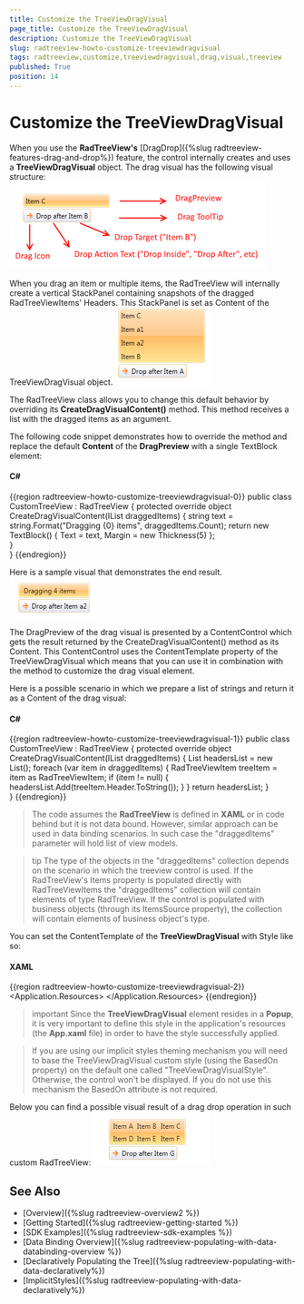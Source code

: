 ```yaml
---
title: Customize the TreeViewDragVisual
page_title: Customize the TreeViewDragVisual
description: Customize the TreeViewDragVisual
slug: radtreeview-howto-customize-treeviewdragvisual
tags: radtreeview,customize,treeviewdragvisual,drag,visual,treeview
published: True
position: 14
---
```


# Customize the TreeViewDragVisual

When you use the __RadTreeView's__ [DragDrop]({%slug radtreeview-features-drag-and-drop%}) feature, the control internally creates and uses a __TreeViewDragVisual__ object. The drag visual has the following visual structure:
![](images/RadTreeView_HowToCustomizeTreeViewDragVisual_01.png)

When you drag an item or multiple items, the RadTreeView will internally create a vertical StackPanel containing snapshots of the dragged RadTreeViewItems' Headers. This StackPanel is set as Content of the TreeViewDragVisual object.
![](images/RadTreeView_HowToCustomizeTreeViewDragVisual_02.png)

The RadTreeView class allows you to change this default behavior by overriding its __CreateDragVisualContent()__ method. This method receives a list with the dragged items as an argument.

The following code snippet demonstrates how to override the method and replace the default __Content__ of the __DragPreview__ with a single TextBlock element:

#### __C#__
{{region radtreeview-howto-customize-treeviewdragvisual-0}}
	public class CustomTreeView : RadTreeView
	{
		protected override object CreateDragVisualContent(IList<object> draggedItems)
		{
			string text = string.Format("Dragging {0} items", draggedItems.Count);
			return new TextBlock() { Text = text, Margin = new Thickness(5) };  
		}  
	}
{{endregion}}

Here is a sample visual that demonstrates the end result.
![](images/RadTreeView_HowToCustomizeTreeViewDragVisual_03.png)

The DragPreview of the drag visual is presented by a ContentControl which gets the result returned by the CreateDragVisualContent() method as its Content. This ContentControl uses the ContentTemplate property of the TreeViewDragVisual which means that you can use it in combination with the method to customize the drag visual element. 

Here is a possible scenario in which we prepare a list of strings and return it as a Content of the drag visual:

#### __C#__
{{region radtreeview-howto-customize-treeviewdragvisual-1}}
	public class CustomTreeView : RadTreeView
    {
        protected override object CreateDragVisualContent(IList<object> draggedItems)
        {
            List<string> headersList = new List<string>();
            foreach (var item in draggedItems)
            {
                RadTreeViewItem treeItem = item as RadTreeViewItem;
                if (item != null)
                {
                    headersList.Add(treeItem.Header.ToString());
                }
            }
            return headersList;
        }       
    }
{{endregion}}

> The code assumes the __RadTreeView__ is defined in __XAML__ or in code behind but it is not data bound. However, similar approach can be used in data binding scenarios. In such case the "draggedItems" parameter will hold list of view models.
	
>tip The type of the objects in the "draggedItems" collection depends on the scenario in which the treeview control is used. If the RadTreeView's Items property is populated directly with RadTreeViewItems the "draggedItems" collection will contain elements of type RadTreeView. If the control is populated with business objects (through its ItemsSource property), the collection will contain elements of business object's type.

You can set the ContentTemplate of the __TreeViewDragVisual__ with Style like so:

#### __XAML__
{{region radtreeview-howto-customize-treeviewdragvisual-2}}
	<Application.Resources>
        <Style TargetType="telerik:TreeViewDragVisual">
            <Setter Property="ContentTemplate">
                <Setter.Value>
                    <DataTemplate>
                        <telerik:RadListBox ItemsSource="{Binding}" Background="Transparent" BorderThickness="0">
                            <telerik:RadListBox.ItemsPanel>
                                <ItemsPanelTemplate >
                                    <telerik:RadUniformGrid Columns="3" />
                                </ItemsPanelTemplate>
                            </telerik:RadListBox.ItemsPanel>
                        </telerik:RadListBox>
                    </DataTemplate>
                </Setter.Value>
            </Setter>
        </Style>
    </Application.Resources>
{{endregion}}

>important Since the __TreeViewDragVisual__ element resides in a __Popup__, it is very important to define this style in the application's resources (the  __App.xaml__ file) in order to have the style successfully applied.

>If you are using our implicit styles theming mechanism you will need to base the TreeViewDragVisual custom style (using the BasedOn property) on the default one called "TreeViewDragVisualStyle". Otherwise, the control won't be displayed. If you do not use this mechanism the BasedOn attribute is not required.

Below you can find a possible visual result of a drag drop operation in such custom RadTreeView:
![](images/RadTreeView_HowToCustomizeTreeViewDragVisual_04.png)

## See Also
* [Overview]({%slug radtreeview-overview2 %})
* [Getting Started]({%slug radtreeview-getting-started %})
* [SDK Examples]({%slug radtreeview-sdk-examples %})
* [Data Binding Overview]({%slug radtreeview-populating-with-data-databinding-overview %})
* [Declaratively Populating the Tree]({%slug radtreeview-populating-with-data-declaratively%})
* [ImplicitStyles]({%slug radtreeview-populating-with-data-declaratively%})